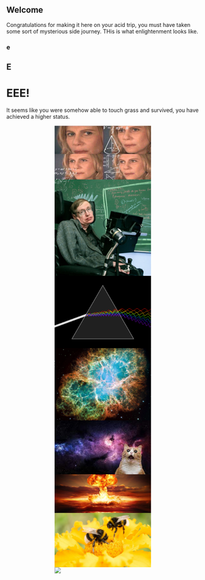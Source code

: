## Welcome

Congratulations for making it here on your acid trip, you must have taken some sort of mysterious side journey. THis is what enlightenment looks like.

### e
## E
# EEE!

It seems like you were somehow able to touch grass and survived, you have achieved a higher status.

<img src="./14608107_1180665285312703_1558693314_n.jpg" style="width:50%; margin:auto; display:block">
<img src="./3356.webp" style="width:50%; margin:auto; display:block">
<img src="./Light_dispersion_conceptual_waves.gif" style="width:50%; margin:auto; display:block">
<img src="./crab-nebula-mosaic_web.webp" style="width:50%; margin:auto; display:block">
<img src="./download.jpg" style="width:50%; margin:auto; display:block">
<img src="./hero_nuclear_blast.jpg" style="width:50%; margin:auto; display:block">
<img src="./https___cdn.cnn.com_cnnnext_dam_assets_200127163154-bumble-bee-flower-stock.jpg" style="width:50%; margin:auto; display:block">
<img src="./quasarillustration.png" style="width:50%; margin:auto; display:block">

